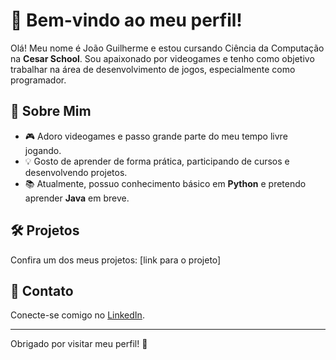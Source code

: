 # 👋 Bem-vindo ao meu perfil!

Olá! Meu nome é João Guilherme e estou cursando Ciência da Computação na **Cesar School**. Sou apaixonado por videogames e tenho como objetivo trabalhar na área de desenvolvimento de jogos, especialmente como programador.  

## 🚀 Sobre Mim  
- 🎮 Adoro videogames e passo grande parte do meu tempo livre jogando.  
- 💡 Gosto de aprender de forma prática, participando de cursos e desenvolvendo projetos.  
- 📚 Atualmente, possuo conhecimento básico em **Python** e pretendo aprender **Java** em breve.  

## 🛠️ Projetos  
Confira um dos meus projetos: [link para o projeto]  

## 🔗 Contato  
Conecte-se comigo no [LinkedIn](#).  

---
Obrigado por visitar meu perfil! 🚀

